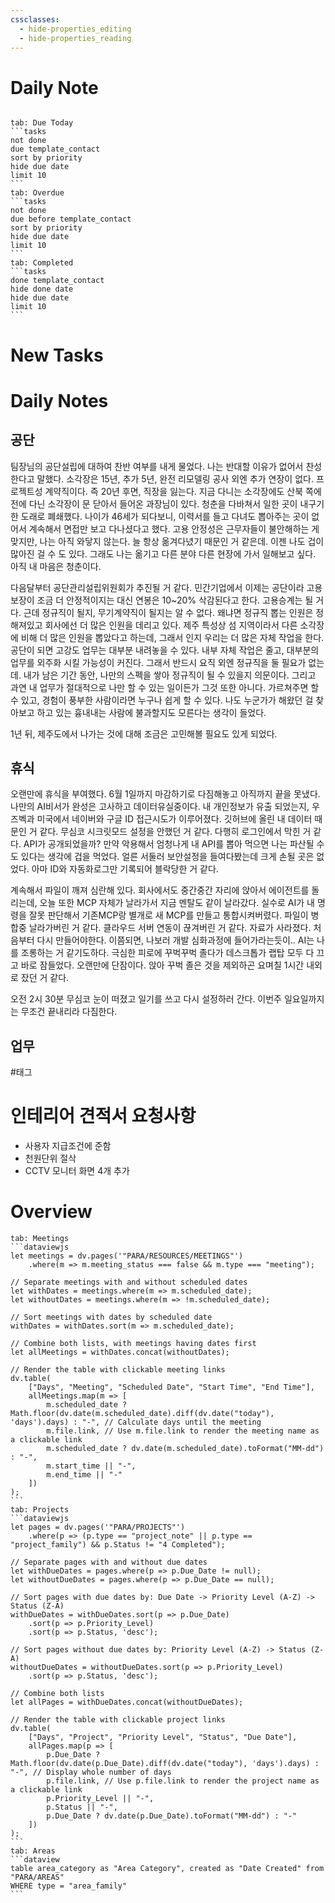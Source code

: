 ```yaml
---
cssclasses:
  - hide-properties_editing
  - hide-properties_reading
---
```

# Daily Note
```calendar-nav
```
````tabs
tab: Due Today
```tasks
not done
due template_contact
sort by priority
hide due date
limit 10
```
tab: Overdue
```tasks 
not done 
due before template_contact
sort by priority
hide due date
limit 10
```
tab: Completed
```tasks
done template_contact
hide done date
hide due date
limit 10
```
````
# New Tasks


# Daily Notes

## 공단

팀장님의 공단설립에 대하여 찬반 여부를 내게 물었다.
나는 반대할 이유가 없어서 찬성한다고 말했다.
소각장은 15년, 추가 5년, 완전 리모델링 공사 외엔 추가 연장이 없다. 프로젝트성 계약직이다. 
즉 20년 후면, 직장을 잃는다.
지금 다니는 소각장에도 산북 쪽에 전에 다닌 소각장이 문 닫아서 들어온 과장님이 있다. 청춘을 다바쳐서 일한 곳이 내구기한 도래로 폐쇄했다.
나이가 46세가 되다보니, 이력서를 들고 다녀도 뽑아주는 곳이 없어서 계속해서 면접만 보고 다나셨다고 했다.
고용 안정성은 근무자들이 불안해하는 게 맞지만, 나는 아직 와닿지 않는다. 늘 항상 옮겨다녔기 때문인 거 같은데. 이젠 나도 겁이 많아진 걸 수 도 있다.
그래도 나는 옮기고 다른 분야 다른 현장에 가서 일해보고 싶다. 
아직 내 마음은 청춘이다.

다음달부터 공단관리설립위원회가 추진될 거 같다.
민간기업에서 이제는 공단이라 고용보장이 조금 더 안정적이지는 대신 연봉은 10~20% 삭감된다고 한다.
고용승계는 될 거다. 근데 정규직이 될지, 무기계약직이 될지는 알 수 없다.
왜냐면 정규직 뽑는 인원은 정해져있고 회사에선 더 많은 인원을 데리고 있다.
제주 특성상 섬 지역이라서 다른 소각장에 비해 더 많은 인원을 뽑았다고 하는데, 그래서 인지 우리는 더 많은 자체 작업을 한다. 공단이 되면 고강도 업무는 대부분 내려놓을 수 있다. 내부 자체 작업은 줄고, 대부분의 업무를 외주화 시킬 가능성이 커진다. 그래서 반드시 요직 외엔 정규직을 둘 필요가 없는데. 내가 남은 기간 동안, 나만의 스펙을 쌓아 정규직이 될 수 있을지 의문이다.
그리고 과연 내 업무가 절대적으로 나만 할 수 있는 일이든가 그것 또한 아니다.
가르쳐주면 할 수 있고, 경험이 풍부한 사람이라면 누구나 쉽게 할 수 있다. 나도 누군가가 해왔던 걸 찾아보고 하고 있는 흉내내는 사람에 불과할지도 모른다는 생각이 들었다. 

1년 뒤, 제주도에서 나가는 것에 대해 조금은 고민해볼 필요도 있게 되었다.

## 휴식

오랜만에 휴식을 부여했다.
6월 1일까지 마감하기로 다짐해놓고 아직까지 끝을 못냈다.
나만의 AI비서가 완성은 고사하고 데이터유실중이다.
내 개인정보가 유출 되었는지, 우즈벡과 미국에서 네이버와 구글 ID 접근시도가 이루어졌다.
깃허브에 올린 내 데이터 때문인 거 같다. 무심코 시크릿모드 설정을 안했던 거 같다.
다행히 로그인에서 막힌 거 같다.
API가 공개되었을까? 만약 악용해서 엄청나게 내 API를 뽑아 먹으면 나는 파산될 수도 있다는 생각에 겁을 먹었다. 얼른 서둘러 보안설정을 들여다봤는데 크게 손될 곳은 없었다.
아마 ID와 자동화로그만 기록되어 블락당한 거 같다.

계속해서 파일이 깨져 심란해 있다.
회사에서도 중간중간 자리에 앉아서 에이전트를 돌리는데, 오늘 또한 MCP 자체가 날라가서 지금 멘탈도 같이 날라갔다. 실수로 AI가 내 명령을 잘못 판단해서 기존MCP랑 별개로 새 MCP를 만들고 통합시켜버렸다.
파일이 병합중 날라가버린 거 같다. 클라우드 서버 연동이 끊겨버린 거 같다. 자료가 사라졌다.
처음부터 다시 만들어야한다.
이쯤되면, 나보러 개발 심화과정에 들어가라는듯이.. AI는 나를 조롱하는 거 같기도하다.
극심한 피로에 꾸벅꾸벅 졸다가 데스크톱가 랩탑 모두 다 끄고 바로 잠들었다.
오랜만에 단잠이다.
앉아 꾸벅 졸은 것을 제외하곤 요며칠 1시간 내외로 잤던 거 같다.

오전 2시 30분 무심코 눈이 떠졌고 일기를 쓰고 다시 설정하러 간다.
이번주 일요일까지는 무조건 끝내리라 다짐한다.

## 업무
#태그 
# 인테리어 견적서 요청사항
- 사용자 지급조건에 준함
- 천원단위 절삭
-  CCTV 모니터 화면 4개 추가

# Overview

````tabs
tab: Meetings
```dataviewjs
let meetings = dv.pages('"PARA/RESOURCES/MEETINGS"')
    .where(m => m.meeting_status === false && m.type === "meeting");

// Separate meetings with and without scheduled dates
let withDates = meetings.where(m => m.scheduled_date);
let withoutDates = meetings.where(m => !m.scheduled_date);

// Sort meetings with dates by scheduled date
withDates = withDates.sort(m => m.scheduled_date);

// Combine both lists, with meetings having dates first
let allMeetings = withDates.concat(withoutDates);

// Render the table with clickable meeting links
dv.table(
    ["Days", "Meeting", "Scheduled Date", "Start Time", "End Time"],
    allMeetings.map(m => [
        m.scheduled_date ? Math.floor(dv.date(m.scheduled_date).diff(dv.date("today"), 'days').days) : "-", // Calculate days until the meeting
        m.file.link, // Use m.file.link to render the meeting name as a clickable link
        m.scheduled_date ? dv.date(m.scheduled_date).toFormat("MM-dd") : "-",
        m.start_time || "-",
        m.end_time || "-"
    ])
);
```
tab: Projects
```dataviewjs
let pages = dv.pages('"PARA/PROJECTS"')
    .where(p => (p.type == "project_note" || p.type == "project_family") && p.Status != "4 Completed");

// Separate pages with and without due dates
let withDueDates = pages.where(p => p.Due_Date != null);
let withoutDueDates = pages.where(p => p.Due_Date == null);

// Sort pages with due dates by: Due Date -> Priority Level (A-Z) -> Status (Z-A)
withDueDates = withDueDates.sort(p => p.Due_Date)
    .sort(p => p.Priority_Level)
    .sort(p => p.Status, 'desc');

// Sort pages without due dates by: Priority Level (A-Z) -> Status (Z-A)
withoutDueDates = withoutDueDates.sort(p => p.Priority_Level)
    .sort(p => p.Status, 'desc');

// Combine both lists
let allPages = withDueDates.concat(withoutDueDates);

// Render the table with clickable project links
dv.table(
    ["Days", "Project", "Priority Level", "Status", "Due Date"],
    allPages.map(p => [
        p.Due_Date ? Math.floor(dv.date(p.Due_Date).diff(dv.date("today"), 'days').days) : "-", // Display whole number of days
        p.file.link, // Use p.file.link to render the project name as a clickable link
        p.Priority_Level || "-",
        p.Status || "-",
        p.Due_Date ? dv.date(p.Due_Date).toFormat("MM-dd") : "-"
    ])
);
```
tab: Areas
```dataview
table area_category as "Area Category", created as "Date Created" from "PARA/AREAS"
WHERE type = "area_family"
```
````


